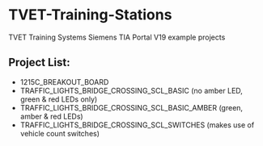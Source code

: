 # TVET-Training-Stations
TVET Training Systems Siemens TIA Portal V19 example projects

## Project List:
- 1215C_BREAKOUT_BOARD
- TRAFFIC_LIGHTS_BRIDGE_CROSSING_SCL_BASIC (no amber LED, green & red LEDs only)
- TRAFFIC_LIGHTS_BRIDGE_CROSSING_SCL_BASIC_AMBER (green, amber & red LEDs)
- TRAFFIC_LIGHTS_BRIDGE_CROSSING_SCL_SWITCHES (makes use of vehicle count switches)
